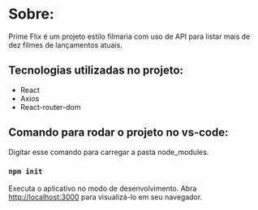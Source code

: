 # Sobre:

Prime Flix é um projeto estilo filmaria com uso de API para listar mais de dez filmes de lançamentos atuais.

## Tecnologias utilizadas no projeto:
* React
* Axios
* React-router-dom


## Comando para rodar o projeto no vs-code:

Digitar esse comando para carregar a pasta node_modules.
### `npm init`


Executa o aplicativo no modo de desenvolvimento.
Abra [http://localhost:3000](http://localhost:3000) para visualizá-lo em seu navegador.

